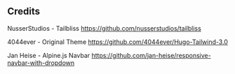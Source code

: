 

## Credits
NusserStudios - Tailbliss
https://github.com/nusserstudios/tailbliss

4044ever - Original Theme
https://github.com/4044ever/Hugo-Tailwind-3.0

Jan Heise - Alpine.js Navbar
https://github.com/jan-heise/responsive-navbar-with-dropdown

